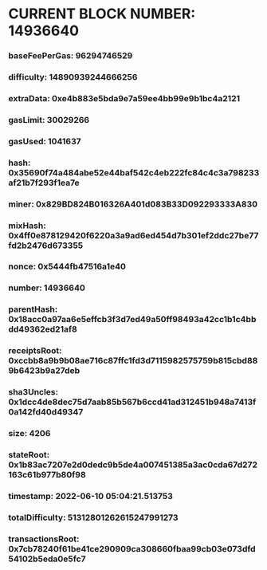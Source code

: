 # CURRENT BLOCK NUMBER: 14936640

### baseFeePerGas: 96294746529
### difficulty: 14890939244666256
### extraData: 0xe4b883e5bda9e7a59ee4bb99e9b1bc4a2121
### gasLimit: 30029266
### gasUsed: 1041637
### hash: 0x35690f74a484abe52e44baf542c4eb222fc84c4c3a798233af21b7f293f1ea7e
### miner: 0x829BD824B016326A401d083B33D092293333A830
### mixHash: 0x4ff0e878129420f6220a3a9ad6ed454d7b301ef2ddc27be77fd2b2476d673355
### nonce: 0x5444fb47516a1e40
### number: 14936640
### parentHash: 0x18acc0a97aa6e5effcb3f3d7ed49a50ff98493a42cc1b1c4bbdd49362ed21af8
### receiptsRoot: 0xccbb8a9b9b08ae716c87ffc1fd3d7115982575759b815cbd889b6423b9a27deb
### sha3Uncles: 0x1dcc4de8dec75d7aab85b567b6ccd41ad312451b948a7413f0a142fd40d49347
### size: 4206
### stateRoot: 0x1b83ac7207e2d0dedc9b5de4a007451385a3ac0cda67d272163c61b977b80f98
### timestamp: 2022-06-10 05:04:21.513753
### totalDifficulty: 51312801262615247991273
### transactionsRoot: 0x7cb78240f61be41ce290909ca308660fbaa99cb03e073dfd54102b5eda0e5fc7
